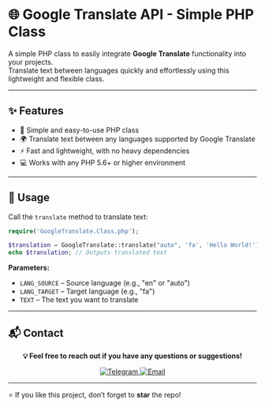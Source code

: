 # 🌐 Google Translate API - Simple PHP Class

A simple PHP class to easily integrate **Google Translate** functionality into your projects.  
Translate text between languages quickly and effortlessly using this lightweight and flexible class.

---

## ✨ Features
- 📝 Simple and easy-to-use PHP class  
- 🌍 Translate text between any languages supported by Google Translate  
- ⚡ Fast and lightweight, with no heavy dependencies  
- 💻 Works with any PHP 5.6+ or higher environment  

---

## 🚀 Usage

Call the `translate` method to translate text:

```php
require('GoogleTranslate.Class.php');

$translation = GoogleTranslate::translate("auto", 'fa', 'Hello World!');
echo $translation; // Outputs translated text
```

**Parameters:**  
- `LANG_SOURCE` – Source language (e.g., "en" or "auto")  
- `LANG_TARGET` – Target language (e.g., "fa")  
- `TEXT` – The text you want to translate  

---

## 📬 Contact

<p align="center">
  <b>💡 Feel free to reach out if you have any questions or suggestions!</b>
</p>

<p align="center">
  <a href="https://t.me/LampStack">
    <img src="https://img.shields.io/badge/Telegram-2CA5E0?style=for-the-badge&logo=telegram&logoColor=white" alt="Telegram"/>
  </a>
  <a href="mailto:xialop@outlook.com">
    <img src="https://img.shields.io/badge/Email-D14836?style=for-the-badge&logo=gmail&logoColor=white" alt="Email"/>
  </a>
</p>

---

⭐ If you like this project, don’t forget to **star** the repo!
